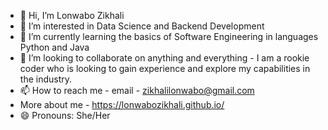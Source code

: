 - 👋 Hi, I’m Lonwabo Zikhali
- 👀 I’m interested in Data Science and Backend Development
- 🌱 I’m currently learning the basics of Software Engineering in languages Python and Java
- 💞️ I’m looking to collaborate on anything and everything - I am a rookie coder who is looking to gain experience and explore my capabilities in the industry.
- 📫 How to reach me - email - zikhalilonwabo@gmail.com
-  More about me - https://lonwabozikhali.github.io/
- 😄 Pronouns: She/Her

<!---
LonwaboZikhali/LonwaboZikhali is a ✨ special ✨ repository because its `README.md` (this file) appears on your GitHub profile.
You can click the Preview link to take a look at your changes.
--->
